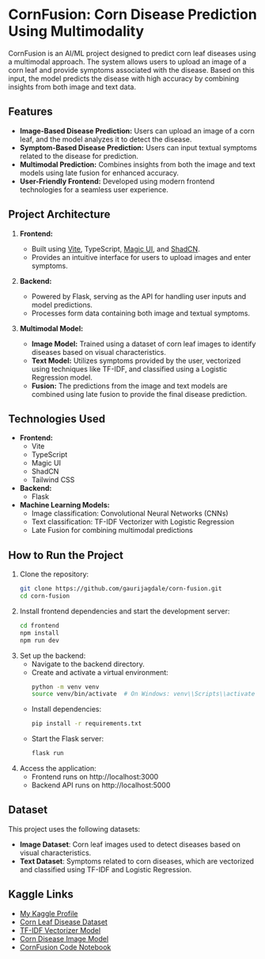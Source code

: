 # CornFusion: Corn Disease Prediction Using Multimodality

CornFusion is an AI/ML project designed to predict corn leaf diseases using a multimodal approach. The system allows users to upload an image of a corn leaf and provide symptoms associated with the disease. Based on this input, the model predicts the disease with high accuracy by combining insights from both image and text data.

## Features
- **Image-Based Disease Prediction:** Users can upload an image of a corn leaf, and the model analyzes it to detect the disease.
- **Symptom-Based Disease Prediction:** Users can input textual symptoms related to the disease for prediction.
- **Multimodal Prediction:** Combines insights from both the image and text models using late fusion for enhanced accuracy.
- **User-Friendly Frontend:** Developed using modern frontend technologies for a seamless user experience.

## Project Architecture
1. **Frontend:**
   - Built using [Vite](https://vitejs.dev/), TypeScript, [Magic UI](https://magic.design/), and [ShadCN](https://shadcn.dev/).
   - Provides an intuitive interface for users to upload images and enter symptoms.

2. **Backend:**
   - Powered by Flask, serving as the API for handling user inputs and model predictions.
   - Processes form data containing both image and textual symptoms.

3. **Multimodal Model:**
   - **Image Model:** Trained using a dataset of corn leaf images to identify diseases based on visual characteristics.
   - **Text Model:** Utilizes symptoms provided by the user, vectorized using techniques like TF-IDF, and classified using a Logistic Regression model.
   - **Fusion:** The predictions from the image and text models are combined using late fusion to provide the final disease prediction.

## Technologies Used
- **Frontend:**
  - Vite
  - TypeScript
  - Magic UI
  - ShadCN
  - Tailwind CSS
- **Backend:**
  - Flask
- **Machine Learning Models:**
  - Image classification: Convolutional Neural Networks (CNNs)
  - Text classification: TF-IDF Vectorizer with Logistic Regression
  - Late Fusion for combining multimodal predictions

## How to Run the Project
1. Clone the repository:
   ```bash
   git clone https://github.com/gaurijagdale/corn-fusion.git
   cd corn-fusion
2. Install frontend dependencies and start the development server:
    ```bash
    cd frontend
    npm install
    npm run dev
3. Set up the backend:
   - Navigate to the backend directory.
   - Create and activate a virtual environment:
     ```bash
     python -m venv venv
     source venv/bin/activate  # On Windows: venv\\Scripts\\activate
    - Install dependencies:
      ```bash
      pip install -r requirements.txt
    - Start the Flask server:
      ```bash
      flask run
4. Access the application:
   - Frontend runs on http://localhost:3000
   - Backend API runs on http://localhost:5000

## Dataset

This project uses the following datasets:

- **Image Dataset**: Corn leaf images used to detect diseases based on visual characteristics.
- **Text Dataset**: Symptoms related to corn diseases, which are vectorized and classified using TF-IDF and Logistic Regression.

## Kaggle Links

- [My Kaggle Profile](https://www.kaggle.com/gaurijagdale11)  
- [Corn Leaf Disease Dataset](https://www.kaggle.com/datasets/gaurijagdale11/corn-leaf-disease)  
- [TF-IDF Vectorizer Model](https://www.kaggle.com/models/gaurijagdale11/tfidf_vectorizer)  
- [Corn Disease Image Model](https://www.kaggle.com/models/gaurijagdale11/corn-disease-model)  
- [CornFusion Code Notebook](https://www.kaggle.com/code/gaurijagdale11/cornfusion-main)  

